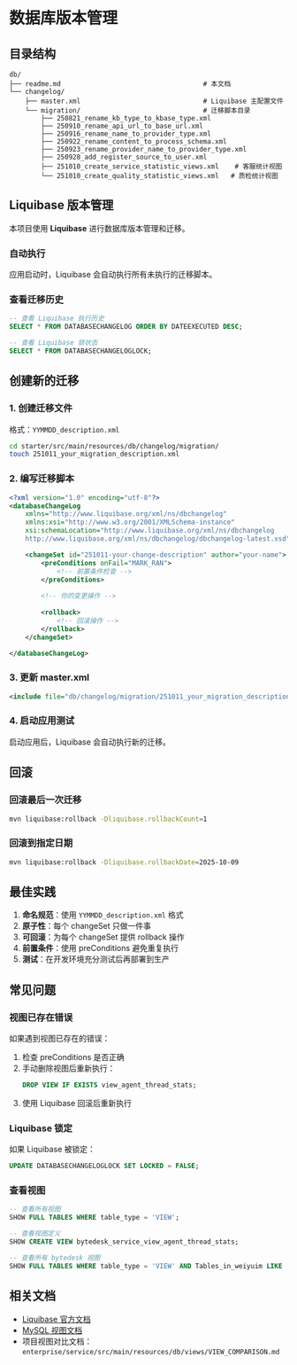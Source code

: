 <!--
 * @Author: jackning 270580156@qq.com
 * @Date: 2024-06-17 15:21:56
 * @LastEditors: jackning 270580156@qq.com
 * @LastEditTime: 2025-10-10 16:00:00
 * @Description: bytedesk.com https://github.com/Bytedesk/bytedesk
 *   Please be aware of the BSL license restrictions before installing Bytedesk IM – 
 *  selling, reselling, or hosting Bytedesk IM as a service is a breach of the terms and automatically terminates your rights under the license.
 *  Business Source License 1.1: https://github.com/Bytedesk/bytedesk/blob/main/LICENSE 
 *  contact: 270580156@qq.com 
 *  联系：270580156@qq.com
 * Copyright (c) 2024 by bytedesk.com, All Rights Reserved. 
-->
# 数据库版本管理

## 目录结构

```
db/
├── readme.md                                    # 本文档
└── changelog/
    ├── master.xml                               # Liquibase 主配置文件
    └── migration/                               # 迁移脚本目录
        ├── 250821_rename_kb_type_to_kbase_type.xml
        ├── 250910_rename_api_url_to_base_url.xml
        ├── 250916_rename_name_to_provider_type.xml
        ├── 250922_rename_content_to_process_schema.xml
        ├── 250923_rename_provider_name_to_provider_type.xml
        ├── 250928_add_register_source_to_user.xml
        ├── 251010_create_service_statistic_views.xml    # 客服统计视图
        └── 251010_create_quality_statistic_views.xml   # 质检统计视图
```

## Liquibase 版本管理

本项目使用 **Liquibase** 进行数据库版本管理和迁移。

### 自动执行

应用启动时，Liquibase 会自动执行所有未执行的迁移脚本。

### 查看迁移历史

```sql
-- 查看 Liquibase 执行历史
SELECT * FROM DATABASECHANGELOG ORDER BY DATEEXECUTED DESC;

-- 查看 Liquibase 锁状态
SELECT * FROM DATABASECHANGELOGLOCK;
```

## 创建新的迁移

### 1. 创建迁移文件

格式：`YYMMDD_description.xml`

```bash
cd starter/src/main/resources/db/changelog/migration/
touch 251011_your_migration_description.xml
```

### 2. 编写迁移脚本

```xml
<?xml version="1.0" encoding="utf-8"?>
<databaseChangeLog
    xmlns="http://www.liquibase.org/xml/ns/dbchangelog"
    xmlns:xsi="http://www.w3.org/2001/XMLSchema-instance"
    xsi:schemaLocation="http://www.liquibase.org/xml/ns/dbchangelog 
    http://www.liquibase.org/xml/ns/dbchangelog/dbchangelog-latest.xsd">

    <changeSet id="251011-your-change-description" author="your-name">
        <preConditions onFail="MARK_RAN">
            <!-- 前置条件检查 -->
        </preConditions>
        
        <!-- 你的变更操作 -->
        
        <rollback>
            <!-- 回滚操作 -->
        </rollback>
    </changeSet>

</databaseChangeLog>
```

### 3. 更新 master.xml

```xml
<include file="db/changelog/migration/251011_your_migration_description.xml" />
```

### 4. 启动应用测试

启动应用后，Liquibase 会自动执行新的迁移。

## 回滚

### 回滚最后一次迁移

```bash
mvn liquibase:rollback -Dliquibase.rollbackCount=1
```

### 回滚到指定日期

```bash
mvn liquibase:rollback -Dliquibase.rollbackDate=2025-10-09
```

## 最佳实践

1. **命名规范**：使用 `YYMMDD_description.xml` 格式
2. **原子性**：每个 changeSet 只做一件事
3. **可回滚**：为每个 changeSet 提供 rollback 操作
4. **前置条件**：使用 preConditions 避免重复执行
5. **测试**：在开发环境充分测试后再部署到生产

## 常见问题

### 视图已存在错误

如果遇到视图已存在的错误：

1. 检查 preConditions 是否正确
2. 手动删除视图后重新执行：
   ```sql
   DROP VIEW IF EXISTS view_agent_thread_stats;
   ```
3. 使用 Liquibase 回滚后重新执行

### Liquibase 锁定

如果 Liquibase 被锁定：

```sql
UPDATE DATABASECHANGELOGLOCK SET LOCKED = FALSE;
```

### 查看视图

```sql
-- 查看所有视图
SHOW FULL TABLES WHERE table_type = 'VIEW';

-- 查看视图定义
SHOW CREATE VIEW bytedesk_service_view_agent_thread_stats;

-- 查看所有 bytedesk 视图
SHOW FULL TABLES WHERE table_type = 'VIEW' AND Tables_in_weiyuim LIKE 'bytedesk_%';
```

## 相关文档

- [Liquibase 官方文档](https://docs.liquibase.com/)
- [MySQL 视图文档](https://dev.mysql.com/doc/refman/8.0/en/views.html)
- 项目视图对比文档：`enterprise/service/src/main/resources/db/views/VIEW_COMPARISON.md`
